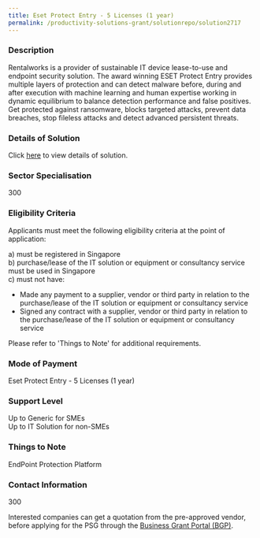 ```yaml
---
title: Eset Protect Entry - 5 Licenses (1 year)
permalink: /productivity-solutions-grant/solutionrepo/solution2717
---
```


### Description

Rentalworks is a provider of sustainable IT device lease-to-use and endpoint security solution. The award winning ESET Protect Entry provides multiple layers of protection and can detect malware before, during and after execution with machine learning and human expertise working in dynamic equilibrium to balance detection performance and false positives. Get protected against ransomware, blocks targeted attacks, prevent data breaches, stop fileless attacks and detect advanced persistent threats.

### Details of Solution

Click <a href='Rentalworks (SG) Pte Ltd' target='_blank' rel='noopener'>here</a> to view details of solution.

### Sector Specialisation

 300 

### Eligibility Criteria

Applicants must meet the following eligibility criteria at the point of application:

a) must be registered in Singapore <br>
b) purchase/lease of the IT solution or equipment or consultancy service must be used in Singapore <br>
c) must not have:
- Made any payment to a supplier, vendor or third party in relation to the purchase/lease of the IT solution or equipment or consultancy service
- Signed any contract with a supplier, vendor or third party in relation to the purchase/lease of the IT solution or equipment or consultancy service

Please refer to 'Things to Note' for additional requirements.

### Mode of Payment
Eset Protect Entry - 5 Licenses (1 year)

### Support Level
Up to Generic for SMEs <br>
Up to IT Solution for non-SMEs

### Things to Note
EndPoint Protection Platform

### Contact Information
300

Interested companies can get a quotation from the pre-approved vendor, before applying for the PSG through the <a target='_blank' rel='noopener' href='https://www.businessgrants.gov.sg/'>Business Grant Portal (BGP)</a>.

